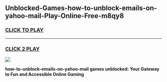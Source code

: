 
## Unblocked-Games-how-to-unblock-emails-on-yahoo-mail-Play-Online-Free-m8qy8
<h3>
<a href="https://premium76.site?title=how-to-unblock-emails-on-yahoo-mail&ref=26A">CLICK TO PLAY</a></h3>
<hr>

<h3>
<a href="https://premium76.site?title=how-to-unblock-emails-on-yahoo-mail&ref=26A">CLICK 2 PLAY</a>
  
</h3>

<a href="https://premium76.site?title=how-to-unblock-emails-on-yahoo-mail&ref=26A"><img src="https://clearcache.store/games.png"></a>


**how-to-unblock-emails-on-yahoo-mail games unblocked: Your Gateway to Fun and Accessible Online Gaming**
